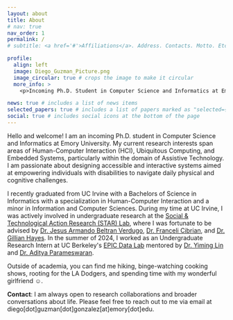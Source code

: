 ```yaml
---
layout: about
title: About
# nav: true
nav_order: 1
permalink: /
# subtitle: <a href='#'>Affiliations</a>. Address. Contacts. Motto. Etc.

profile:
  align: left
  image: Diego_Guzman_Picture.png
  image_circular: true # crops the image to make it circular
  more_info: >
    <p>Incoming Ph.D. Student in Computer Science and Informatics at Emory University</p>

news: true # includes a list of news items
selected_papers: true # includes a list of papers marked as "selected={true}"
social: true # includes social icons at the bottom of the page
---
```


Hello and welcome! I am an incoming Ph.D. student in Computer Science and Informatics at Emory University. My current research interests span areas of Human-Computer Interaction (HCI), Ubiquitous Computing, and Embedded Systems, particularly within the domain of Assistive Technology. I am passionate about designing accessible and interactive systems aimed at empowering individuals with disabilities to navigate daily physical and cognitive challenges.

I recently graduated from UC Irvine with a Bachelors of Science in Informatics with a specialization in Human-Computer Interaction and a minor in Information and Computer Sciences. During my time at UC Irvine, I was actively involved in undergraduate research at the [Social & Technological Action Research (STAR) Lab](https://www.star-uci.org/), where I was fortunate to be advised by [Dr. Jesus Armando Beltran Verdugo](https://sites.google.com/view/armandobeltran/), [Dr. Franceli Cibrian](https://sites.google.com/view/franceli-l-cibrian), and [Dr. Gillian Hayes](https://www.gillianhayes.com/). In the summer of 2024, I worked as an Undergraduate Research Intern at UC Berkeley's [EPIC Data Lab](https://epic.berkeley.edu/) mentored by [Dr. Yiming Lin](https://yiminglin18.com/) and [Dr. Aditya Parameswaran](https://people.eecs.berkeley.edu/~adityagp/).

Outside of academia, you can find me hiking, binge-watching cooking shows, rooting for the LA Dodgers, and spending time with my wonderful girlfriend :relaxed:. 

**Contact**: I am always open to research collaborations and broader conversations about life. Please feel free to reach out to me via email at diego[dot]guzman[dot]gonzalez[at]emory[dot]edu.


